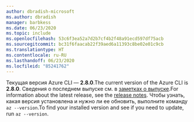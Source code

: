 ```yaml
---
author: dbradish-microsoft
ms.author: dbradish
manager: barbkess
ms.date: 06/23/2020
ms.topic: include
ms.openlocfilehash: 53c6f3ea52a7d2b7cf4b2f48a91ecd597df75acb
ms.sourcegitcommit: bc31f6faacab22f39aed6a11393c8be02e01c9cb
ms.translationtype: HT
ms.contentlocale: ru-RU
ms.lasthandoff: 06/23/2020
ms.locfileid: "85241762"
---
```

<span data-ttu-id="91770-101">Текущая версия Azure CLI — __2.8.0__.</span><span class="sxs-lookup"><span data-stu-id="91770-101">The current version of the Azure CLI is __2.8.0__.</span></span> <span data-ttu-id="91770-102">Сведения о последнем выпуске см. в [заметках о выпуске](../release-notes-azure-cli.md).</span><span class="sxs-lookup"><span data-stu-id="91770-102">For information about the latest release, see the [release notes](../release-notes-azure-cli.md).</span></span> <span data-ttu-id="91770-103">Чтобы узнать, какая версия установлена и нужно ли ее обновить, выполните команду `az --version`.</span><span class="sxs-lookup"><span data-stu-id="91770-103">To find your installed version and see if you need to update, run `az --version`.</span></span>
